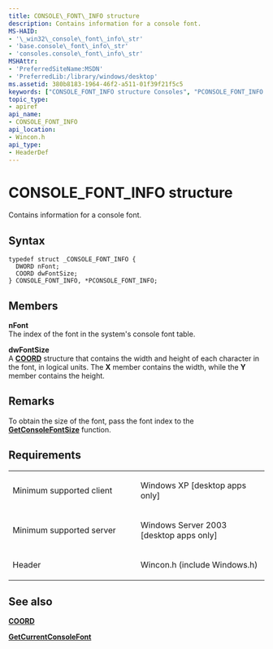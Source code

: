 ```yaml
---
title: CONSOLE\_FONT\_INFO structure
description: Contains information for a console font.
MS-HAID:
- '\_win32\_console\_font\_info\_str'
- 'base.console\_font\_info\_str'
- 'consoles.console\_font\_info\_str'
MSHAttr:
- 'PreferredSiteName:MSDN'
- 'PreferredLib:/library/windows/desktop'
ms.assetid: 380b8183-1964-46f2-a511-01f39f21f5c5
keywords: ["CONSOLE_FONT_INFO structure Consoles", "PCONSOLE_FONT_INFO structure pointer Consoles"]
topic_type:
- apiref
api_name:
- CONSOLE_FONT_INFO
api_location:
- Wincon.h
api_type:
- HeaderDef
---
```


# CONSOLE\_FONT\_INFO structure


Contains information for a console font.

Syntax
------

```ManagedCPlusPlus
typedef struct _CONSOLE_FONT_INFO {
  DWORD nFont;
  COORD dwFontSize;
} CONSOLE_FONT_INFO, *PCONSOLE_FONT_INFO;
```

Members
-------

**nFont**  
The index of the font in the system's console font table.

**dwFontSize**  
A [**COORD**](coord-str.md) structure that contains the width and height of each character in the font, in logical units. The **X** member contains the width, while the **Y** member contains the height.

Remarks
-------

To obtain the size of the font, pass the font index to the [**GetConsoleFontSize**](getconsolefontsize.md) function.

Requirements
------------

<table>
<colgroup>
<col width="50%" />
<col width="50%" />
</colgroup>
<tbody>
<tr class="odd">
<td><p>Minimum supported client</p></td>
<td><p>Windows XP [desktop apps only]</p></td>
</tr>
<tr class="even">
<td><p>Minimum supported server</p></td>
<td><p>Windows Server 2003 [desktop apps only]</p></td>
</tr>
<tr class="odd">
<td><p>Header</p></td>
<td>Wincon.h (include Windows.h)</td>
</tr>
</tbody>
</table>

## See also


[**COORD**](coord-str.md)

[**GetCurrentConsoleFont**](getcurrentconsolefont.md)

 

 




